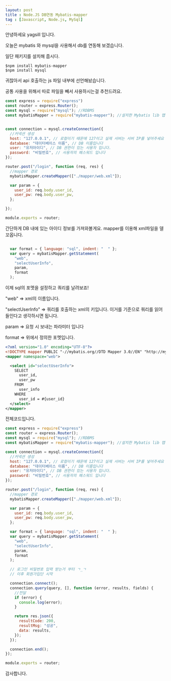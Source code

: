 ```yaml
---
layout: post
title : Node.JS DB연동 Mybatis-mapper 
tag : [Javascript, Node.js, MySql]
---
```

안녕하세요 yagsill 입니다.
  
오늘은 mybatis 와 mysql을 사용해서 db를 연동해 보겠습니다.
  
일단 패키지를 설치해 줍시다.
```linux
$npm install mybatis-mapper
$npm install mysql
```

귀찮아서 api 호출하는 js 파일 내부에 선언해놨습니다.
  
공통 사용을 위해서 따로 파일을 빼서 사용하시는걸 추천드려요.
```javascript
const express = require("express")
const router = express.Router();
const mysql = require("mysql"); //RDBMS
const mybatisMapper = require("mybatis-mapper"); //설치한 Mybatis lib 맵핑


const connection = mysql.createConnection({
  //커넥션 생성
  host: "127.0.0.1", // 로컬이기 때문에 127이고 실제 서버는 서버 IP를 넣어주세요
  database: "데이터베이스 이름", // DB 이름입니다
  user: "유저아이디", // DB 권한이 있는 사용자 입니다.
  password: "비밀번호", // 사용자의 패스워드 입니다
});

router.post("/login", function (req, res) {
  //mapper 경로
  mybatisMapper.createMapper(["./mapper/web.xml"]);

  var param = {
    user_id: req.body.user_id,
    user_pw: req.body.user_pw,
  };

});

module.exports = router;
```
  
간단하게 DB 내에 있는 아이디 정보를 가져와볼게요. mapper를 이용해 xml파일을 델꼬옵니다.
```javascript

  var format = { language: "sql", indent: "  " };
  var query = mybatisMapper.getStatement(
    "web",
    "selectUserInfo",
    param,
    format
  );

```

이제 sql의 포멧을 설정하고 쿼리를 날려보죠!
  
"web" => xml의 이름입니다.
  
"selectUserInfo" => 쿼리를 호출하는 xml의 키입니다. 이거를 기준으로 쿼리를 읽어들인다고 생각하시면 됩니다.
  
param => 요청 시 보내는 파라미터 입니다
  
format => 위에서 정의한 포멧입니다.
  
```xml
<?xml version="1.0" encoding="UTF-8"?>
<!DOCTYPE mapper PUBLIC "-//mybatis.org//DTD Mapper 3.0//EN" "http://mybatis.org/dtd/mybatis-3-mapper.dtd">
<mapper namespace="web">  

  <select id="selectUserInfo">
    SELECT
      user_id,
      user_pw
    FROM
      user_info 
    WHERE
      user_id = #{user_id}
  </select>
</mapper>
```
  
전체코드입니다.

```javascript
const express = require("express")
const router = express.Router();
const mysql = require("mysql"); //RDBMS
const mybatisMapper = require("mybatis-mapper"); //설치한 Mybatis lib 맵핑

const connection = mysql.createConnection({
  //커넥션 생성
  host: "127.0.0.1", // 로컬이기 때문에 127이고 실제 서버는 서버 IP를 넣어주세요
  database: "데이터베이스 이름", // DB 이름입니다
  user: "유저아이디", // DB 권한이 있는 사용자 입니다.
  password: "비밀번호", // 사용자의 패스워드 입니다
});

router.post("/login", function (req, res) {
  //mapper 경로
  mybatisMapper.createMapper(["./mapper/web.xml"]);

  var param = {
    user_id: req.body.user_id,
    user_pw: req.body.user_pw,
  };

  var format = { language: "sql", indent: "  " };
  var query = mybatisMapper.getStatement(
    "web",
    "selectUserInfo",
    param,
    format
  );

  // 로그인 비밀번호 입력 받는거 부터 ㄱ_ㄱ
  // 이후 회원가입단 시작

  connection.connect();
  connection.query(query, [], function (error, results, fields) {
    //전달
    if (error) {
      console.log(error);
    }

    return res.json({
      resultCode: 200,
      resultMsg: "성공",
      data: results,
    });
  });

  connection.end();
});

module.exports = router;
```
  
감사합니다.